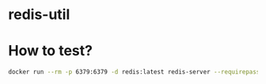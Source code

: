 # redis-util



# How to test?

```bash
docker run --rm -p 6379:6379 -d redis:latest redis-server --requirepass redis-util-pass-000
```

